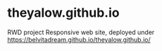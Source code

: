 # theyalow.github.io
RWD project
Responsive web site, deployed under https://belvitadream.github.io/theyalow.github.io/

